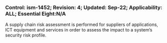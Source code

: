 ### Control: ism-1452; Revision: 4; Updated: Sep-22; Applicability: ALL; Essential Eight:N/A
<p>A supply chain risk assessment is performed for suppliers of applications, ICT equipment and services in order to assess the impact to a system’s security risk profile.</p>